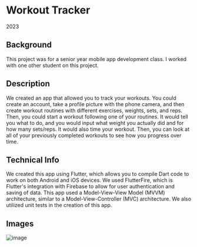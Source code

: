 # Workout Tracker
2023

## Background
This project was for a senior year mobile app development class. I worked with one other student on this project.

## Description
We created an app that allowed you to track your workouts. You could create an account, take a profile picture with the phone camera, and then create workout routines
with different exercises, weights, sets, and reps. Then, you could start a workout following one of your routines. It would tell you what to do, and you would input what
weight you actually did and for how many sets/reps. It would also time your workout. Then, you can look at all of your previously completed workouts to see how you progress
over time.

## Technical Info
We created this app using Flutter, which allows you to compile Dart code to work on both Android and iOS devices. We used FlutterFire, which is Flutter's integration with Firebase
to allow for user authentication and saving of data. This app used a Model-View-View Model (MVVM) architecture, similar to a Model-View-Controller (MVC) architecture. We also 
utilized unit tests in the creation of this app.

## Images
![image](https://github.com/jpohlabel/portfolio/assets/113477103/7ced6cdb-faf0-4869-baee-490eb8f1b8e7)
